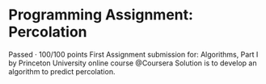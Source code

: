 # Programming Assignment: Percolation
Passed · 100/100 points
First Assignment submission for: Algorithms, Part I by Princeton University online course @Coursera
Solution is to develop an algorithm to predict percolation.
